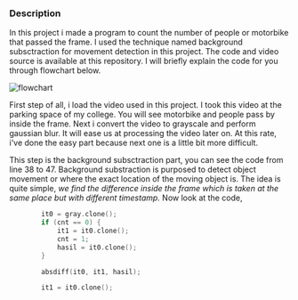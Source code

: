 ### Description
In this project i made a program to count the number of people or motorbike that passed the frame. I used the technique named background subsctraction for movement detection in this project. The code and video source is available at this repository. I will briefly explain the code for you through flowchart below.

![flowchart](https://github.com/falithurrahman/people_and_bike_counter/blob/master/flowchart.jpg)

First step of all, i load the video used in this project. I took this video at the parking space of my college. You will see motorbike and people pass by inside the frame. Next i convert the video to grayscale and perform gaussian blur. It will ease us at processing the video later on. At this rate, i've done the easy part because next one is a little bit more difficult.

This step is the background subsctraction part, you can see the code from line 38 to 47. Background substraction is purposed to detect object movement or where the exact location of the moving object is. The idea is quite simple, *we find the difference inside the frame which is taken at the same place but with different timestamp.* Now look at the code, 

```C++
		it0 = gray.clone();
		if (cnt == 0) {
			it1 = it0.clone();
			cnt = 1;
			hasil = it0.clone();
		}

		absdiff(it0, it1, hasil);

		it1 = it0.clone();
```